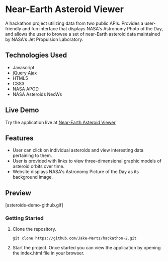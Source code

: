 # Near-Earth Asteroid Viewer
A hackathon project utilizing data from two public APIs. Provides a user-friendly and fun interface that displays NASA's Astronomy Photo of the Day, and allows the user to browse a set of near-Earth asteroid data maintained by NASA's Jet Propulsion Laboratory. 

## Technologies Used

- Javascript
- jQuery Ajax
- HTML5
- CSS3
- NASA APOD
- NASA Asteroids NeoWs

## Live Demo

Try the application live at [Near-Earth Asteroid Viewer](https://jake-mertz.github.io/Near-Earth-Asteroid-Viewer/)

## Features

- User can click on individual asteroids and view interesting data pertaining to them.
- User is provided with links to view three-dimensional graphic models of asteroid orbits over time. 
- Website displays NASA's Astronomy Picture of the Day as its background image.

## Preview

[asteroids-demo-github.gif]

### Getting Started

1. Clone the repository.

    ```shell
    git clone https://github.com/Jake-Mertz/hackathon-2.git
    ```
2. Start the project. Once started you can view the application by opening the index.html file in your browser.
